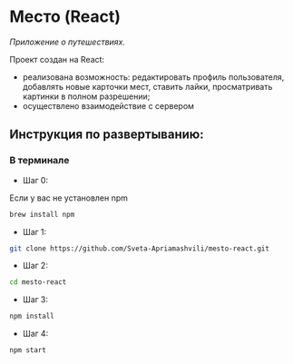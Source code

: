 # Место (React)

*Приложение о путешествиях.*

Проект создан на React:
- реализована возможность: редактировать профиль пользователя, добавлять новые карточки мест, ставить лайки, просматривать картинки в полном разрешении;
- осуществлено взаимодействие с сервером
 
## Инструкция по развертыванию:

### В терминале

- Шаг 0:

Если у вас не установлен npm
```bash
brew install npm
```

- Шаг 1:
```bash
git clone https://github.com/Sveta-Apriamashvili/mesto-react.git
```

- Шаг 2:
```bash
cd mesto-react
```

- Шаг 3: 
```bash
npm install
```

- Шаг 4:
```bash
npm start
```

